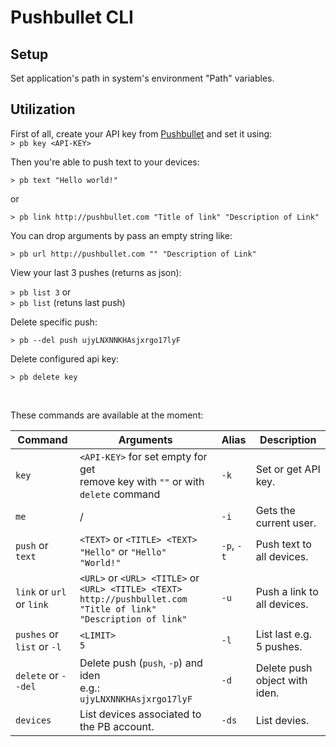 # Pushbullet CLI

## Setup

Set application's path in system's environment "Path" variables.

## Utilization

First of all, create your API key from [Pushbullet](http://pushbullet.com) and set it using: <br />
`> pb key <API-KEY>`

Then you're able to push text to your devices:

`> pb text "Hello world!"`

or

`> pb link http://pushbullet.com "Title of link" "Description of Link"`

You can drop arguments by pass an empty string like:

`> pb url http://pushbullet.com "" "Description of Link"`

View your last 3 pushes (returns as json):

`> pb list 3` or <br />
`> pb list` (retuns last push)

Delete specific push:

`> pb --del push ujyLNXNNKHAsjxrgo17lyF`

Delete configured api key:

`> pb delete key`

<br />

These commands are available at the moment:

Command                   | Arguments                                                                                                                | Alias      | Description                  |
--------------------------|--------------------------------------------------------------------------------------------------------------------------|------------|------------------------------|
`key`                     | `<API-KEY>` for set empty for get <br /> remove key with `""` or with `delete` command                                   | `-k`       | Set or get API key.          |
`me`                      | /                                                                                                                        | `-i`       | Gets the current user.       |
`push` or `text`          | `<TEXT>` or `<TITLE> <TEXT>` <br /> `"Hello"` or `"Hello" "World!"`                                                      | `-p`, `-t` | Push text to all devices.    |
`link` or `url` or `link` | `<URL>` or `<URL> <TITLE>` or `<URL> <TITLE> <TEXT>` <br/> `http://pushbullet.com "Title of link" "Description of link"` | `-u`       | Push a link to all devices.  |
`pushes` or `list` or `-l`| `<LIMIT>` <br /> `5`                                                                                                     | `-l`       | List last e.g. 5 pushes.     |
`delete` or `--del`       | Delete push (`push`, `-p`) and iden <br /> e.g.: `ujyLNXNNKHAsjxrgo17lyF` <br />                                         | `-d`       | Delete push object with iden.|
`devices`                 | List devices associated to the PB account.                                                                               | `-ds`      | List devies.                 |